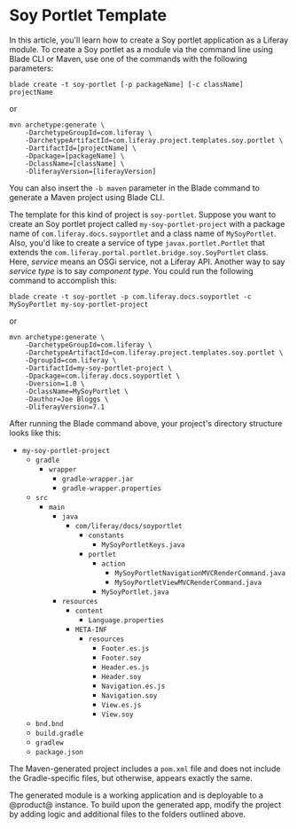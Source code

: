 # Soy Portlet Template [](id=soy-portlet-template)

In this article, you'll learn how to create a Soy portlet application as
a Liferay module. To create a Soy portlet as a module via the command
line using Blade CLI or Maven, use one of the commands with the following
parameters:

    blade create -t soy-portlet [-p packageName] [-c className] projectName

or

    mvn archetype:generate \
        -DarchetypeGroupId=com.liferay \
        -DarchetypeArtifactId=com.liferay.project.templates.soy.portlet \
        -DartifactId=[projectName] \
        -Dpackage=[packageName] \
        -DclassName=[className] \
        -DliferayVersion=[liferayVersion]

You can also insert the `-b maven` parameter in the Blade command to generate a
Maven project using Blade CLI.

The template for this kind of project is `soy-portlet`. Suppose you want to
create an Soy portlet project called `my-soy-portlet-project` with a package
name of `com.liferay.docs.soyportlet` and a class name of `MySoyPortlet`. Also,
you'd like to create a service of type `javax.portlet.Portlet` that extends the
`com.liferay.portal.portlet.bridge.soy.SoyPortlet` class. Here,
*service* means an OSGi service, not a Liferay API. Another way to say *service
type* is to say *component type*. You could run the following command to
accomplish this:

    blade create -t soy-portlet -p com.liferay.docs.soyportlet -c MySoyPortlet my-soy-portlet-project

or

    mvn archetype:generate \
        -DarchetypeGroupId=com.liferay \
        -DarchetypeArtifactId=com.liferay.project.templates.soy.portlet \
        -DgroupId=com.liferay \
        -DartifactId=my-soy-portlet-project \
        -Dpackage=com.liferay.docs.soyportlet \
        -Dversion=1.0 \
        -DclassName=MySoyPortlet \
        -Dauthor=Joe Bloggs \
        -DliferayVersion=7.1

After running the Blade command above, your project's directory structure looks
like this:

- `my-soy-portlet-project`
    - `gradle`
        - `wrapper`
            - `gradle-wrapper.jar`
            - `gradle-wrapper.properties`
    - `src`
        - `main`
            - `java`
                - `com/liferay/docs/soyportlet`
                    - `constants`
                        - `MySoyPortletKeys.java`
                    - `portlet`
                        - `action`
                            - `MySoyPortletNavigationMVCRenderCommand.java`
                            - `MySoyPortletViewMVCRenderCommand.java`
                        - `MySoyPortlet.java`
            - `resources`
                - `content`
                    - `Language.properties`
                - `META-INF`
                    - `resources`
                        - `Footer.es.js`
                        - `Footer.soy`
                        - `Header.es.js`
                        - `Header.soy`
                        - `Navigation.es.js`
                        - `Navigation.soy`
                        - `View.es.js`
                        - `View.soy`
    - `bnd.bnd`
    - `build.gradle`
    - `gradlew`
    - `package.json`

The Maven-generated project includes a `pom.xml` file and does not include the
Gradle-specific files, but otherwise, appears exactly the same.

The generated module is a working application and is deployable to a @product@
instance. To build upon the generated app, modify the project by adding logic
and additional files to the folders outlined above.
